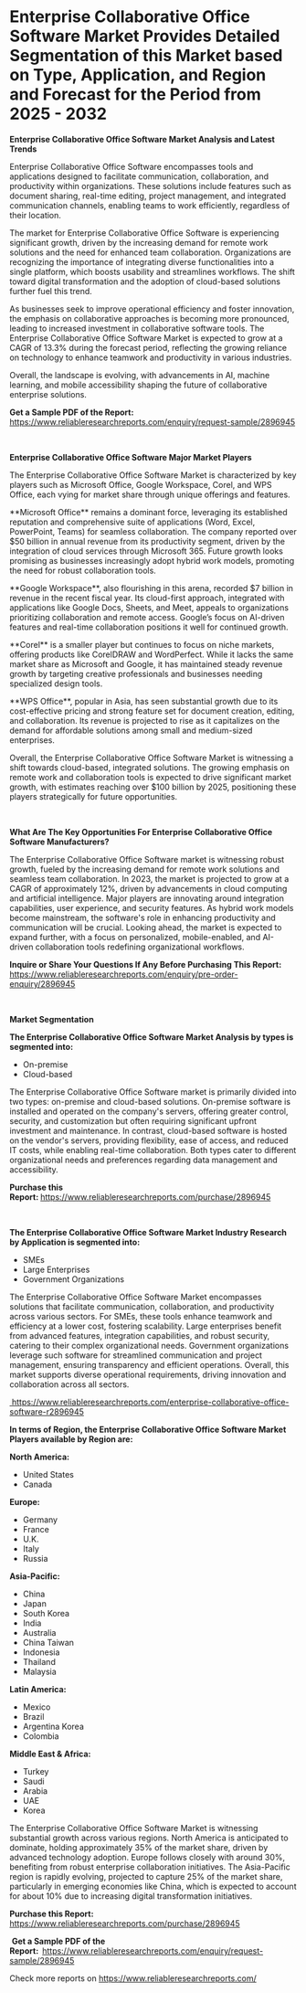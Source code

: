 <p><h1>Enterprise Collaborative Office Software Market Provides Detailed Segmentation of this Market based on Type, Application, and Region and Forecast for the Period from 2025 - 2032</h1></p><p><strong>Enterprise Collaborative Office Software Market Analysis and Latest Trends</strong></p>
<p><p>Enterprise Collaborative Office Software encompasses tools and applications designed to facilitate communication, collaboration, and productivity within organizations. These solutions include features such as document sharing, real-time editing, project management, and integrated communication channels, enabling teams to work efficiently, regardless of their location.</p><p>The market for Enterprise Collaborative Office Software is experiencing significant growth, driven by the increasing demand for remote work solutions and the need for enhanced team collaboration. Organizations are recognizing the importance of integrating diverse functionalities into a single platform, which boosts usability and streamlines workflows. The shift toward digital transformation and the adoption of cloud-based solutions further fuel this trend.</p><p>As businesses seek to improve operational efficiency and foster innovation, the emphasis on collaborative approaches is becoming more pronounced, leading to increased investment in collaborative software tools. The Enterprise Collaborative Office Software Market is expected to grow at a CAGR of 13.3% during the forecast period, reflecting the growing reliance on technology to enhance teamwork and productivity in various industries. </p><p>Overall, the landscape is evolving, with advancements in AI, machine learning, and mobile accessibility shaping the future of collaborative enterprise solutions.</p></p>
<p><strong>Get a Sample PDF of the Report:&nbsp;</strong> <a href="https://www.reliableresearchreports.com/enquiry/request-sample/2896945?utm_campaign=3213&utm_medium=2&utm_source=Github&utm_content=ia&utm_term=15032025&utm_id=enterprise-collaborative-office-software">https://www.reliableresearchreports.com/enquiry/request-sample/2896945</a></p>
<p>&nbsp;</p>
<p><strong>Enterprise Collaborative Office Software Major Market Players</strong></p>
<p><p>The Enterprise Collaborative Office Software Market is characterized by key players such as Microsoft Office, Google Workspace, Corel, and WPS Office, each vying for market share through unique offerings and features.</p><p>**Microsoft Office** remains a dominant force, leveraging its established reputation and comprehensive suite of applications (Word, Excel, PowerPoint, Teams) for seamless collaboration. The company reported over $50 billion in annual revenue from its productivity segment, driven by the integration of cloud services through Microsoft 365. Future growth looks promising as businesses increasingly adopt hybrid work models, promoting the need for robust collaboration tools.</p><p>**Google Workspace**, also flourishing in this arena, recorded $7 billion in revenue in the recent fiscal year. Its cloud-first approach, integrated with applications like Google Docs, Sheets, and Meet, appeals to organizations prioritizing collaboration and remote access. Google’s focus on AI-driven features and real-time collaboration positions it well for continued growth.</p><p>**Corel** is a smaller player but continues to focus on niche markets, offering products like CorelDRAW and WordPerfect. While it lacks the same market share as Microsoft and Google, it has maintained steady revenue growth by targeting creative professionals and businesses needing specialized design tools. </p><p>**WPS Office**, popular in Asia, has seen substantial growth due to its cost-effective pricing and strong feature set for document creation, editing, and collaboration. Its revenue is projected to rise as it capitalizes on the demand for affordable solutions among small and medium-sized enterprises.</p><p>Overall, the Enterprise Collaborative Office Software Market is witnessing a shift towards cloud-based, integrated solutions. The growing emphasis on remote work and collaboration tools is expected to drive significant market growth, with estimates reaching over $100 billion by 2025, positioning these players strategically for future opportunities.</p></p>
<p>&nbsp;</p>
<p><strong>What Are The Key Opportunities For Enterprise Collaborative Office Software Manufacturers?</strong></p>
<p><p>The Enterprise Collaborative Office Software market is witnessing robust growth, fueled by the increasing demand for remote work solutions and seamless team collaboration. In 2023, the market is projected to grow at a CAGR of approximately 12%, driven by advancements in cloud computing and artificial intelligence. Major players are innovating around integration capabilities, user experience, and security features. As hybrid work models become mainstream, the software's role in enhancing productivity and communication will be crucial. Looking ahead, the market is expected to expand further, with a focus on personalized, mobile-enabled, and AI-driven collaboration tools redefining organizational workflows.</p></p>
<p><strong>Inquire or Share Your Questions If Any Before Purchasing This Report:</strong> <a href="https://www.reliableresearchreports.com/enquiry/pre-order-enquiry/2896945?utm_campaign=3213&utm_medium=2&utm_source=Github&utm_content=ia&utm_term=15032025&utm_id=enterprise-collaborative-office-software">https://www.reliableresearchreports.com/enquiry/pre-order-enquiry/2896945</a></p>
<p>&nbsp;</p>
<p><strong>Market Segmentation</strong></p>
<p><strong>The Enterprise Collaborative Office Software Market Analysis by types is segmented into:</strong></p>
<p><ul><li>On-premise</li><li>Cloud-based</li></ul></p>
<p><p>The Enterprise Collaborative Office Software market is primarily divided into two types: on-premise and cloud-based solutions. On-premise software is installed and operated on the company's servers, offering greater control, security, and customization but often requiring significant upfront investment and maintenance. In contrast, cloud-based software is hosted on the vendor's servers, providing flexibility, ease of access, and reduced IT costs, while enabling real-time collaboration. Both types cater to different organizational needs and preferences regarding data management and accessibility.</p></p>
<p><strong>Purchase this Report:&nbsp;</strong><a href="https://www.reliableresearchreports.com/purchase/2896945?utm_campaign=3213&utm_medium=2&utm_source=Github&utm_content=ia&utm_term=15032025&utm_id=enterprise-collaborative-office-software">https://www.reliableresearchreports.com/purchase/2896945</a></p>
<p>&nbsp;</p>
<p><strong>The Enterprise Collaborative Office Software Market Industry Research by Application is segmented into:</strong></p>
<p><ul><li>SMEs</li><li>Large Enterprises</li><li>Government Organizations</li></ul></p>
<p><p>The Enterprise Collaborative Office Software Market encompasses solutions that facilitate communication, collaboration, and productivity across various sectors. For SMEs, these tools enhance teamwork and efficiency at a lower cost, fostering scalability. Large enterprises benefit from advanced features, integration capabilities, and robust security, catering to their complex organizational needs. Government organizations leverage such software for streamlined communication and project management, ensuring transparency and efficient operations. Overall, this market supports diverse operational requirements, driving innovation and collaboration across all sectors.</p></p>
<p><a href="https://www.reliableresearchreports.com/enterprise-collaborative-office-software-r2896945?utm_campaign=3213&utm_medium=2&utm_source=Github&utm_content=ia&utm_term=15032025&utm_id=enterprise-collaborative-office-software">&nbsp;https://www.reliableresearchreports.com/enterprise-collaborative-office-software-r2896945</a></p>
<p><strong>In terms of Region, the Enterprise Collaborative Office Software Market Players available by Region are:</strong></p>
<p>
    <p> <strong> North America: </strong>
        <ul>
            <li>United States</li>
            <li>Canada</li>
        </ul>
        </p> 
    <p> <strong> Europe: </strong>
        <ul>
            <li>Germany</li>
            <li>France</li>
            <li>U.K.</li>
            <li>Italy</li>
            <li>Russia</li>
        </ul>
        </p> 
    <p> <strong> Asia-Pacific: </strong>
        <ul>
            <li>China</li>
            <li>Japan</li>
            <li>South Korea</li>
            <li>India</li>
            <li>Australia</li>
            <li>China Taiwan</li>
            <li>Indonesia</li>
            <li>Thailand</li>
            <li>Malaysia</li>
        </ul>
        </p> 
    <p> <strong> Latin America: </strong>
        <ul>
            <li>Mexico</li>
            <li>Brazil</li>
            <li>Argentina Korea</li>
            <li>Colombia</li>
        </ul>
        </p> 
    <p> <strong> Middle East & Africa: </strong>
        <ul>
            <li>Turkey</li>
            <li>Saudi</li>
            <li>Arabia</li>
            <li>UAE</li>
            <li>Korea</li>
        </ul>
    </p>
    </p>
<p><p>The Enterprise Collaborative Office Software Market is witnessing substantial growth across various regions. North America is anticipated to dominate, holding approximately 35% of the market share, driven by advanced technology adoption. Europe follows closely with around 30%, benefiting from robust enterprise collaboration initiatives. The Asia-Pacific region is rapidly evolving, projected to capture 25% of the market share, particularly in emerging economies like China, which is expected to account for about 10% due to increasing digital transformation initiatives.</p></p>
<p><strong>Purchase this Report: </strong><a href="https://www.reliableresearchreports.com/purchase/2896945?utm_campaign=3213&utm_medium=2&utm_source=Github&utm_content=ia&utm_term=15032025&utm_id=enterprise-collaborative-office-software">https://www.reliableresearchreports.com/purchase/2896945</a></p>
<p>&nbsp;<strong>Get a Sample PDF of the Report:&nbsp;&nbsp;</strong><a href="https://www.reliableresearchreports.com/enquiry/request-sample/2896945?utm_campaign=3213&utm_medium=2&utm_source=Github&utm_content=ia&utm_term=15032025&utm_id=enterprise-collaborative-office-software">https://www.reliableresearchreports.com/enquiry/request-sample/2896945</a></p>
<p><strong></strong></p>
<p>Check more reports on <a href="https://www.reliableresearchreports.com/?utm_campaign=3213&utm_medium=2&utm_source=Github&utm_content=ia&utm_term=15032025&utm_id=enterprise-collaborative-office-software">https://www.reliableresearchreports.com/</a></p>